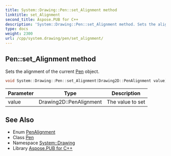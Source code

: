 ```yaml
---
title: System::Drawing::Pen::set_Alignment method
linktitle: set_Alignment
second_title: Aspose.PUB for C++
description: 'System::Drawing::Pen::set_Alignment method. Sets the alignment of the current Pen object in C++.'
type: docs
weight: 2300
url: /cpp/system.drawing/pen/set_alignment/
---
```

## Pen::set_Alignment method


Sets the alignment of the current [Pen](../) object.

```cpp
void System::Drawing::Pen::set_Alignment(Drawing2D::PenAlignment value)
```


| Parameter | Type | Description |
| --- | --- | --- |
| value | Drawing2D::PenAlignment | The value to set |

## See Also

* Enum [PenAlignment](../../../system.drawing.drawing2d/penalignment/)
* Class [Pen](../)
* Namespace [System::Drawing](../../)
* Library [Aspose.PUB for C++](../../../)
